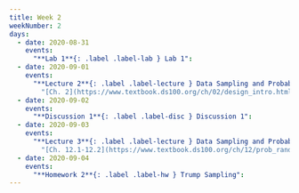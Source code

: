 ```yaml
---
title: Week 2
weekNumber: 2
days:
  - date: 2020-08-31
    events:
      "**Lab 1**{: .label .label-lab } Lab 1":
  - date: 2020-09-01
    events:
      "**Lecture 2**{: .label .label-lecture } Data Sampling and Probability I":
        "[Ch. 2](https://www.textbook.ds100.org/ch/02/design_intro.html)"
  - date: 2020-09-02
    events:
      "**Discussion 1**{: .label .label-disc } Discussion 1":
  - date: 2020-09-03
    events:
      "**Lecture 3**{: .label .label-lecture } Data Sampling and Probability II":
        "[Ch. 12.1-12.2](https://www.textbook.ds100.org/ch/12/prob_random_vars.html)"
  - date: 2020-09-04
    events:
      "**Homework 2**{: .label .label-hw } Trump Sampling":
---
```

